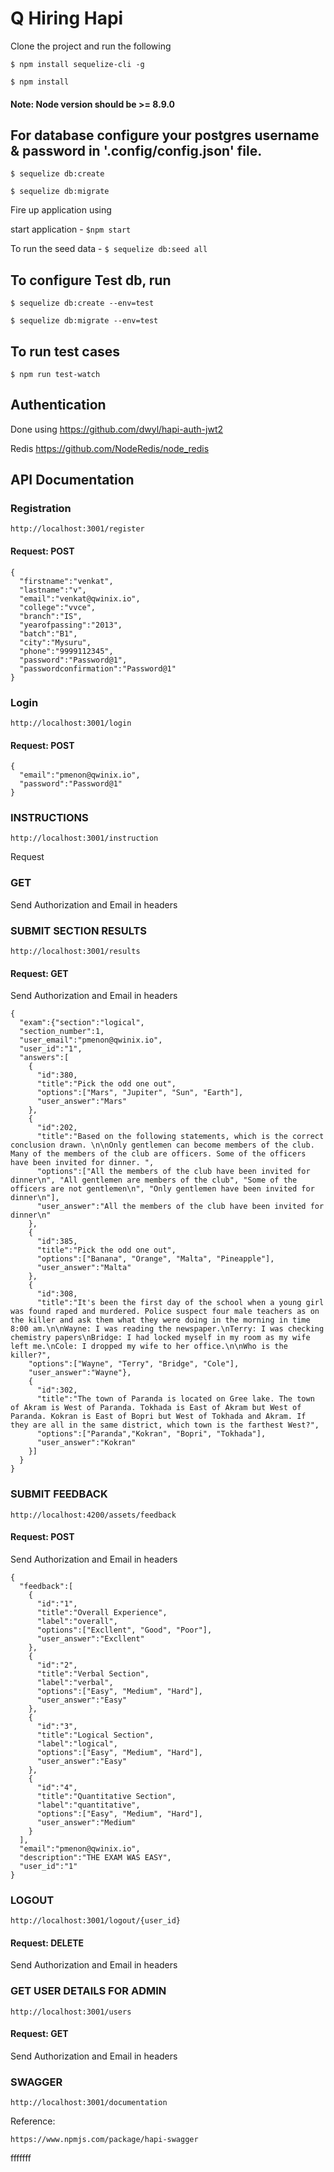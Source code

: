 # Q Hiring Hapi
Clone the project and run the following

`$ npm install sequelize-cli -g`

`$ npm install`

#### Note: Node version should be >= 8.9.0

## For database configure your postgres username & password in '.config/config.json' file.

`$ sequelize db:create`

`$ sequelize db:migrate`

Fire up application using

start application - `$npm start`

To run the seed data - `$ sequelize db:seed all`

## To configure Test db, run 

`$ sequelize db:create --env=test`
 
`$ sequelize db:migrate --env=test`

## To run test cases 

`$ npm run test-watch`

## Authentication

 Done using https://github.com/dwyl/hapi-auth-jwt2
 
 Redis https://github.com/NodeRedis/node_redis

## API Documentation

### Registration

  `http://localhost:3001/register`

  #### Request: POST

  ```
  {
    "firstname":"venkat",
    "lastname":"v",
    "email":"venkat@qwinix.io",
    "college":"vvce",
    "branch":"IS",
    "yearofpassing":"2013",
    "batch":"B1",
    "city":"Mysuru",
    "phone":"9999112345",
    "password":"Password@1",
    "passwordconfirmation":"Password@1"
  }
  ```

### Login

  `http://localhost:3001/login`

  #### Request: POST

  ```
  {
    "email":"pmenon@qwinix.io",
    "password":"Password@1"
  }
  ```

### INSTRUCTIONS

  `http://localhost:3001/instruction`

  Request 
  ### GET
  
  Send Authorization and Email in headers

### SUBMIT SECTION RESULTS

  `http://localhost:3001/results`

  #### Request: GET
  
  Send Authorization and Email in headers

  ```
  {
    "exam":{"section":"logical",
    "section_number":1,
    "user_email":"pmenon@qwinix.io",
    "user_id":"1",
    "answers":[
      {
        "id":380,
        "title":"Pick the odd one out",
        "options":["Mars", "Jupiter", "Sun", "Earth"],
        "user_answer":"Mars"
      },
      {
        "id":202,
        "title":"Based on the following statements, which is the correct conclusion drawn. \n\nOnly gentlemen can become members of the club. Many of the members of the club are officers. Some of the officers have been invited for dinner. ",
        "options":["All the members of the club have been invited for dinner\n", "All gentlemen are members of the club", "Some of the officers are not gentlemen\n", "Only gentlemen have been invited for dinner\n"],
        "user_answer":"All the members of the club have been invited for dinner\n"
      },
      {
        "id":385,
        "title":"Pick the odd one out",
        "options":["Banana", "Orange", "Malta", "Pineapple"],
        "user_answer":"Malta"
      },
      {
        "id":308,
        "title":"It's been the first day of the school when a young girl was found raped and murdered. Police suspect four male teachers as on the killer and ask them what they were doing in the morning in time 8:00 am.\n\nWayne: I was reading the newspaper.\nTerry: I was checking chemistry papers\nBridge: I had locked myself in my room as my wife left me.\nCole: I dropped my wife to her office.\n\nWho is the killer?",
      "options":["Wayne", "Terry", "Bridge", "Cole"],
      "user_answer":"Wayne"},
      {
        "id":302,
        "title":"The town of Paranda is located on Gree lake. The town of Akram is West of Paranda. Tokhada is East of Akram but West of Paranda. Kokran is East of Bopri but West of Tokhada and Akram. If they are all in the same district, which town is the farthest West?",
        "options":["Paranda","Kokran", "Bopri", "Tokhada"],
        "user_answer":"Kokran"
      }]
    }
  }
  ```

### SUBMIT FEEDBACK

  `http://localhost:4200/assets/feedback`

  #### Request: POST

  Send Authorization and Email in headers

  ```
  {
    "feedback":[
      {
        "id":"1",
        "title":"Overall Experience",
        "label":"overall",
        "options":["Excllent", "Good", "Poor"],
        "user_answer":"Excllent"
      },
      {
        "id":"2",
        "title":"Verbal Section",
        "label":"verbal",
        "options":["Easy", "Medium", "Hard"],
        "user_answer":"Easy"
      },
      {
        "id":"3",
        "title":"Logical Section",
        "label":"logical",
        "options":["Easy", "Medium", "Hard"],
        "user_answer":"Easy"
      },
      {
        "id":"4",
        "title":"Quantitative Section",
        "label":"quantitative",
        "options":["Easy", "Medium", "Hard"],
        "user_answer":"Medium"
      }
    ],
    "email":"pmenon@qwinix.io",
    "description":"THE EXAM WAS EASY",
    "user_id":"1"
  }
  ```

### LOGOUT

  `http://localhost:3001/logout/{user_id}`

  #### Request: DELETE
  
  Send Authorization and Email in headers

### GET USER DETAILS FOR ADMIN

  `http://localhost:3001/users`

  #### Request: GET
  
  Send Authorization and Email in headers

### SWAGGER

 `http://localhost:3001/documentation`

 Reference: 

  `https://www.npmjs.com/package/hapi-swagger`



fffffff